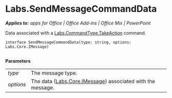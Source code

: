 
# Labs.SendMessageCommandData

 _**Applies to:** apps for Office | Office Add-ins | Office Mix | PowerPoint_

Data associated with a [Labs.CommandType.TakeAction](http://msdn.microsoft.com/library/4d6f4ca5-56e8-45b4-803c-5b562b2d97c1.aspx) command.

```
interface SendMessageCommandData(type: string, options: Labs.Core.IMessage)
```


## 

 **Parameters**


|||
|:-----|:-----|
| _type_|The message type.|
| _options_|The data ([Labs.Core.IMessage](http://msdn.microsoft.com/library/69b9a5c2-cbce-4a3d-b937-e8b4798612a8.aspx)) associated with the message.|
